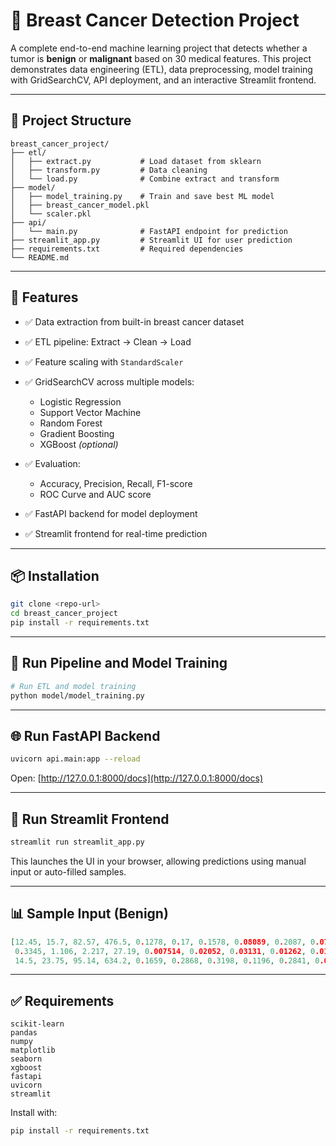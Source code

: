 # 🧬 Breast Cancer Detection Project

A complete end-to-end machine learning project that detects whether a tumor is **benign** or **malignant** based on 30 medical features. This project demonstrates data engineering (ETL), data preprocessing, model training with GridSearchCV, API deployment, and an interactive Streamlit frontend.

---

## 📁 Project Structure

```
breast_cancer_project/
├── etl/
│   ├── extract.py           # Load dataset from sklearn
│   ├── transform.py         # Data cleaning
│   └── load.py              # Combine extract and transform
├── model/
│   ├── model_training.py    # Train and save best ML model
│   ├── breast_cancer_model.pkl
│   └── scaler.pkl
├── api/
│   └── main.py              # FastAPI endpoint for prediction
├── streamlit_app.py         # Streamlit UI for user prediction
├── requirements.txt         # Required dependencies
└── README.md
```

---

## 🚀 Features

* ✅ Data extraction from built-in breast cancer dataset
* ✅ ETL pipeline: Extract → Clean → Load
* ✅ Feature scaling with `StandardScaler`
* ✅ GridSearchCV across multiple models:

  * Logistic Regression
  * Support Vector Machine
  * Random Forest
  * Gradient Boosting
  * XGBoost *(optional)*
* ✅ Evaluation:

  * Accuracy, Precision, Recall, F1-score
  * ROC Curve and AUC score
* ✅ FastAPI backend for model deployment
* ✅ Streamlit frontend for real-time prediction

---

## 📦 Installation

```bash
git clone <repo-url>
cd breast_cancer_project
pip install -r requirements.txt
```

---

## 🧪 Run Pipeline and Model Training

```bash
# Run ETL and model training
python model/model_training.py
```

---

## 🌐 Run FastAPI Backend

```bash
uvicorn api.main:app --reload
```

Open: [http://127.0.0.1:8000/docs](http://127.0.0.1:8000/docs)

---

## 🎯 Run Streamlit Frontend

```bash
streamlit run streamlit_app.py
```

This launches the UI in your browser, allowing predictions using manual input or auto-filled samples.

---

## 📊 Sample Input (Benign)

```json
[12.45, 15.7, 82.57, 476.5, 0.1278, 0.17, 0.1578, 0.08089, 0.2087, 0.07613,
 0.3345, 1.106, 2.217, 27.19, 0.007514, 0.02052, 0.03131, 0.01262, 0.01992, 0.002294,
 14.5, 23.75, 95.14, 634.2, 0.1659, 0.2868, 0.3198, 0.1196, 0.2841, 0.08225]
```

---

## ✅ Requirements

```
scikit-learn
pandas
numpy
matplotlib
seaborn
xgboost
fastapi
uvicorn
streamlit
```

Install with:

```bash
pip install -r requirements.txt
```
